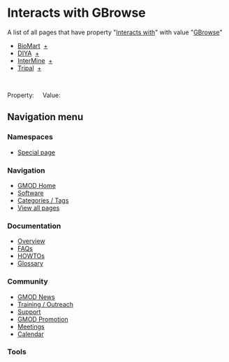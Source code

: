 



<span id="top"></span>




# <span dir="auto">Interacts with GBrowse</span>






A list of all pages that have property "[Interacts
with](/wiki/Property%3AInteracts_with "Property:Interacts with")" with
value "[GBrowse](/wiki/GBrowse "GBrowse")"  

- [BioMart](/wiki/BioMart "BioMart")  <span class="smwbrowse">[+](/wiki/Special%3ABrowse/BioMart "Special%3ABrowse/BioMart")</span>
- [DIYA](/wiki/DIYA "DIYA")  <span class="smwbrowse">[+](/wiki/Special%3ABrowse/DIYA "Special%3ABrowse/DIYA")</span>
- [InterMine](/wiki/InterMine "InterMine")  <span class="smwbrowse">[+](/wiki/Special%3ABrowse/InterMine "Special%3ABrowse/InterMine")</span>
- [Tripal](/wiki/Tripal "Tripal")  <span class="smwbrowse">[+](/wiki/Special%3ABrowse/Tripal "Special%3ABrowse/Tripal")</span>

 

Property:     Value:








## Navigation menu



### Namespaces

- <span id="ca-nstab-special">[Special
  page](/wiki/Special%3ASearchByProperty/Interacts-20with/GBrowse "This is a special page, you cannot edit the page itself")</span>






### Navigation



- <span id="n-GMOD-Home">[GMOD Home](/wiki/Main_Page)</span>
- <span id="n-Software">[Software](/wiki/GMOD_Components)</span>
- <span id="n-Categories-.2F-Tags">[Categories /
  Tags](/wiki/Categories)</span>
- <span id="n-View-all-pages">[View all
  pages](/wiki/Special:AllPages)</span>




### Documentation



- <span id="n-Overview">[Overview](/wiki/Overview)</span>
- <span id="n-FAQs">[FAQs](/wiki/Category%3AFAQ)</span>
- <span id="n-HOWTOs">[HOWTOs](/wiki/Category%3AHOWTO)</span>
- <span id="n-Glossary">[Glossary](/wiki/Glossary)</span>




### Community



- <span id="n-GMOD-News">[GMOD News](/wiki/GMOD_News)</span>
- <span id="n-Training-.2F-Outreach">[Training /
  Outreach](/wiki/Training_and_Outreach)</span>
- <span id="n-Support">[Support](/wiki/Support)</span>
- <span id="n-GMOD-Promotion">[GMOD
  Promotion](/wiki/GMOD_Promotion)</span>
- <span id="n-Meetings">[Meetings](/wiki/Meetings)</span>
- <span id="n-Calendar">[Calendar](/wiki/Calendar)</span>




### Tools












<!-- -->




